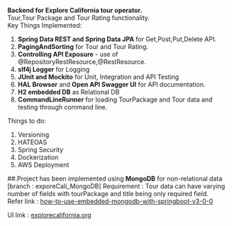 **Backend for Explore California tour operator.** \
Tour,Tour Package and Tour Rating functionality. \
Key Things Implemented: 
1. **Spring Data REST and Spring Data JPA** for Get,Post,Put,Delete API. 
2. **PagingAndSorting** for Tour and Tour Rating. 
3. **Controlling API Exposure** - use of @RepositoryRestResource,@RestResource.
4. **slf4j Logger** for Logging
5. **JUnit and Mockito** for Unit, Integration and API Testing 
6. **HAL Browser** and **Open API Swagger UI** for API documentation. 
7. **H2 embedded DB** as Relational DB
8. **CommandLineRunner** for loading TourPackage and Tour data and testing through command line.

Things to do:
1. Versioning
2. HATEOAS
3. Spring Security
4. Dockerization
5. AWS Deployment

##.Project has been implemented using **MongoDB** for non-relational data [branch : exporeCali_MongoDB]
Requirement : Tour data can have varying number of fields with tourPackage and title being only required field. \
Refer link : <a href="https://stackoverflow.com/questions/74734106/how-to-use-embedded-mongodb-with-springboot-v3-0-0" target="_blank">how-to-use-embedded-mongodb-with-springboot-v3-0-0</a>

UI link : <a href="https://explorecalifornia.org/" target="_blank">explorecalifornia.org</a>
